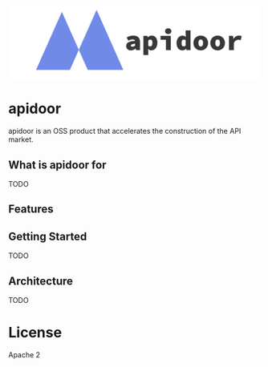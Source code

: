 ![logo](docs/apidoor_logo.png)

# apidoor

apidoor is an OSS product that accelerates the construction of the API market.

## What is apidoor for

TODO

## Features

## Getting Started

TODO

## Architecture

TODO

# License
Apache 2


